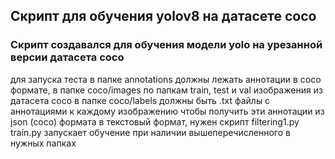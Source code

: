 ## Скрипт для обучения yolov8 на датасете coco ##

### Скрипт создавался для обучения модели yolo на урезанной версии датасета coco ###
для запуска теста в папке annotations должны лежать аннотации в coco формате, в папке coco/images по папкам train, test и val изображения из датасета coco
в папке coco/labels должны быть .txt файлы с аннотациями к каждому изображению
чтобы получить эти аннотации из json (coco) формата в текстовый формат, нужен скрипт filtering1.py
train.py запускает обучение при наличии вышеперечисленного в нужных папках